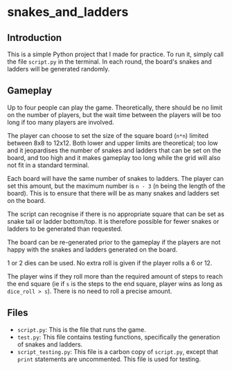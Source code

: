 # snakes_and_ladders

## Introduction
This is a simple Python project that I made for practice. To run it, simply call the file `script.py` in the terminal. In each round, the board's snakes and ladders will be generated randomly.

## Gameplay
Up to four people can play the game. Theoretically, there should be no limit on the number of players, but the wait time between the players will be too long if too many players are involved. 

The player can choose to set the size of the square board (`n*n`) limited between 8x8 to 12x12. Both lower and upper limits are theoretical; too low and it jeopardises the number of snakes and ladders that can be set on the board, and too high and it makes gameplay too long while the grid will also not fit in a standard terminal.

Each board will have the same number of snakes to ladders. The player can set this amount, but the maximum number is `n - 3` (n being the length of the board). This is to ensure that there will be as many snakes and ladders set on the board. 

The script can recognise if there is no appropriate square that can be set as snake tail or ladder bottom/top. It is therefore possible for fewer snakes or ladders to be generated than requested.

The board can be re-generated prior to the gameplay if the players are not happy with the snakes and ladders generated on the board. 

1 or 2 dies can be used. No extra roll is given if the player rolls a 6 or 12.

The player wins if they roll more than the required amount of steps to reach the end square (ie if `s` is the steps to the end square, player wins as long as `dice_roll > s`). There is no need to roll a precise amount. 

## Files
* `script.py`: This is the file that runs the game.
* `test.py`: This file contains testing functions, specifically the generation of snakes and ladders. 
* `script_testing.py`: This file is a carbon copy of `script.py`, except that `print` statements are uncommented. This file is used for testing. 
